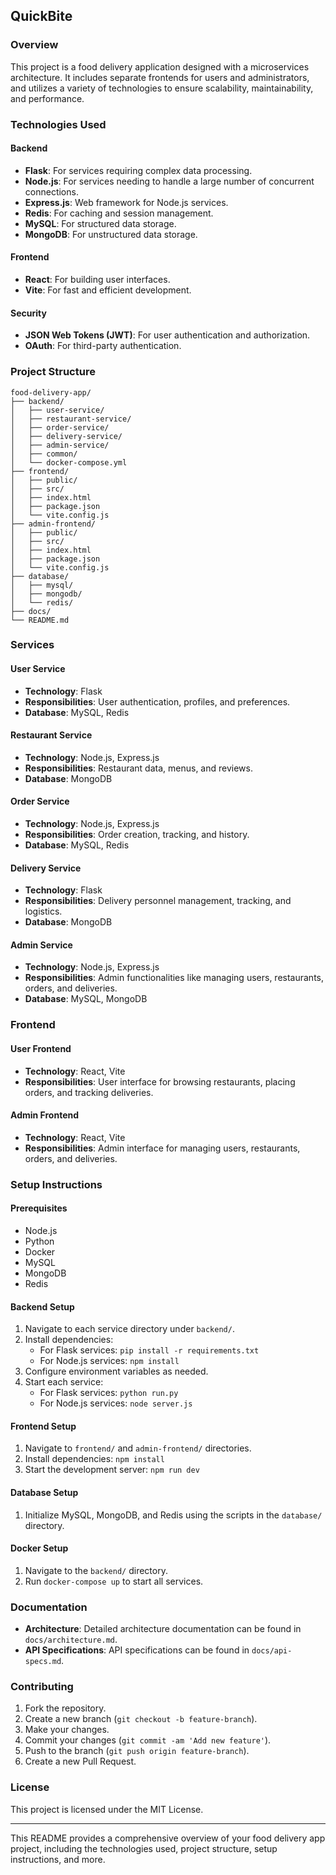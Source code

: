 ## QuickBite

### Overview

This project is a food delivery application designed with a microservices architecture. It includes separate frontends for users and administrators, and utilizes a variety of technologies to ensure scalability, maintainability, and performance.

### Technologies Used

#### Backend
- **Flask**: For services requiring complex data processing.
- **Node.js**: For services needing to handle a large number of concurrent connections.
- **Express.js**: Web framework for Node.js services.
- **Redis**: For caching and session management.
- **MySQL**: For structured data storage.
- **MongoDB**: For unstructured data storage.

#### Frontend
- **React**: For building user interfaces.
- **Vite**: For fast and efficient development.

#### Security
- **JSON Web Tokens (JWT)**: For user authentication and authorization.
- **OAuth**: For third-party authentication.

### Project Structure

```
food-delivery-app/
├── backend/
│   ├── user-service/
│   ├── restaurant-service/
│   ├── order-service/
│   ├── delivery-service/
│   ├── admin-service/
│   ├── common/
│   └── docker-compose.yml
├── frontend/
│   ├── public/
│   ├── src/
│   ├── index.html
│   ├── package.json
│   └── vite.config.js
├── admin-frontend/
│   ├── public/
│   ├── src/
│   ├── index.html
│   ├── package.json
│   └── vite.config.js
├── database/
│   ├── mysql/
│   ├── mongodb/
│   └── redis/
├── docs/
└── README.md
```

### Services

#### User Service
- **Technology**: Flask
- **Responsibilities**: User authentication, profiles, and preferences.
- **Database**: MySQL, Redis

#### Restaurant Service
- **Technology**: Node.js, Express.js
- **Responsibilities**: Restaurant data, menus, and reviews.
- **Database**: MongoDB

#### Order Service
- **Technology**: Node.js, Express.js
- **Responsibilities**: Order creation, tracking, and history.
- **Database**: MySQL, Redis

#### Delivery Service
- **Technology**: Flask
- **Responsibilities**: Delivery personnel management, tracking, and logistics.
- **Database**: MongoDB

#### Admin Service
- **Technology**: Node.js, Express.js
- **Responsibilities**: Admin functionalities like managing users, restaurants, orders, and deliveries.
- **Database**: MySQL, MongoDB

### Frontend

#### User Frontend
- **Technology**: React, Vite
- **Responsibilities**: User interface for browsing restaurants, placing orders, and tracking deliveries.

#### Admin Frontend
- **Technology**: React, Vite
- **Responsibilities**: Admin interface for managing users, restaurants, orders, and deliveries.

### Setup Instructions

#### Prerequisites
- Node.js
- Python
- Docker
- MySQL
- MongoDB
- Redis

#### Backend Setup
1. Navigate to each service directory under `backend/`.
2. Install dependencies:
   - For Flask services: `pip install -r requirements.txt`
   - For Node.js services: `npm install`
3. Configure environment variables as needed.
4. Start each service:
   - For Flask services: `python run.py`
   - For Node.js services: `node server.js`

#### Frontend Setup
1. Navigate to `frontend/` and `admin-frontend/` directories.
2. Install dependencies: `npm install`
3. Start the development server: `npm run dev`

#### Database Setup
1. Initialize MySQL, MongoDB, and Redis using the scripts in the `database/` directory.

#### Docker Setup
1. Navigate to the `backend/` directory.
2. Run `docker-compose up` to start all services.

### Documentation

- **Architecture**: Detailed architecture documentation can be found in `docs/architecture.md`.
- **API Specifications**: API specifications can be found in `docs/api-specs.md`.

### Contributing

1. Fork the repository.
2. Create a new branch (`git checkout -b feature-branch`).
3. Make your changes.
4. Commit your changes (`git commit -am 'Add new feature'`).
5. Push to the branch (`git push origin feature-branch`).
6. Create a new Pull Request.

### License

This project is licensed under the MIT License.

---

This README provides a comprehensive overview of your food delivery app project, including the technologies used, project structure, setup instructions, and more.